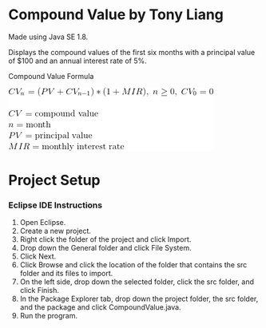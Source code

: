 # Compound Value by Tony Liang

Made using Java SE 1.8.

Displays the compound values of the first six months with a principal value of $100 and an annual interest rate of 5%.

Compound Value Formula

![alt text][logo]

[logo]: https://github.com/tliang1/Java-Practice/raw/master/Practice/Intro-To-Java-8th-Ed-Daniel-Y.-Liang/Chapter-2/Chapter02P15/images/instructions/compound_value_formula.png "Compound Value Formula"

# Project Setup

### Eclipse IDE Instructions
1. Open Eclipse.
2. Create a new project.
3. Right click the folder of the project and click Import.
4. Drop down the General folder and click File System.
5. Click Next.
6. Click Browse and click the location of the folder that contains the src folder and its files to import.
7. On the left side, drop down the selected folder, click the src folder, and click Finish.
8. In the Package Explorer tab, drop down the project folder, the src folder, and the package and click CompoundValue.java.
9. Run the program.